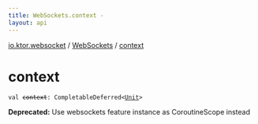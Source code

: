 ```yaml
---
title: WebSockets.context - 
layout: api
---
```


<div class='api-docs-breadcrumbs'><a href="../index.html">io.ktor.websocket</a> / <a href="index.html">WebSockets</a> / <a href="./context.html">context</a></div>

# context

<div class="signature"><code><span class="keyword">val </span><s><span class="identifier">context</span></s><span class="symbol">: </span><span class="identifier">CompletableDeferred</span><span class="symbol">&lt;</span><a href="https://kotlinlang.org/api/latest/jvm/stdlib/kotlin/-unit/index.html"><span class="identifier">Unit</span></a><span class="symbol">&gt;</span></code></div>

**Deprecated:** Use websockets feature instance as CoroutineScope instead

